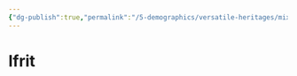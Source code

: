 ```yaml
---
{"dg-publish":true,"permalink":"/5-demographics/versatile-heritages/mixed-lineage/malakim/ifrit/","noteIcon":""}
---
```


# Ifrit

